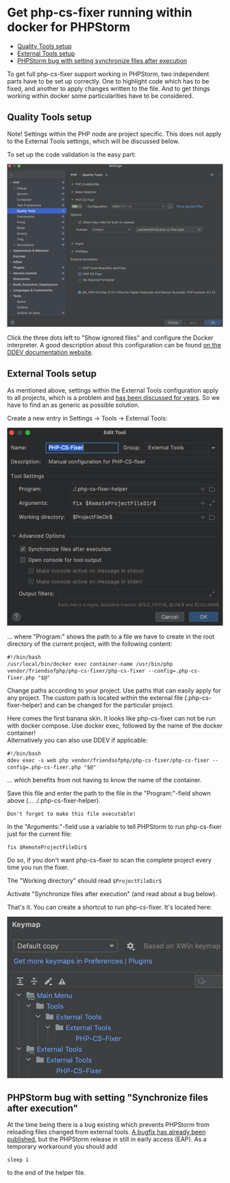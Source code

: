 # Get php-cs-fixer running within docker for PHPStorm

<!-- TOC -->
* [Quality Tools setup](#quality-tools-setup)
* [External Tools setup](#external-tools-setup)
* [PHPStorm bug with setting synchronize files after execution](#phpstorm-bug-with-setting-synchronize-files-after-execution)
<!-- TOC -->

To get full php-cs-fixer support working in PHPStorm, two independent parts have to be set up correctly.
One to highlight code which has to be fixed, and another to apply changes written to the file. And to get things working
within docker some particularities have to be considered.

## Quality Tools setup

Note! Settings within the PHP node are project specific. This does not apply to the External Tools settings, which
will be discussed below.

To set up the code validation is the easy part:

![](./images/screen001.png "Set up PHP CS Fixer within Docker")

Click the three dots left to "Show ignored files" and configure the 
Docker interpreter. A good description about this configuration can be found
<a href="https://ddev.readthedocs.io/en/latest/users/topics/phpstorm/">
on the DDEV documentation website</a>.

## External Tools setup

As mentioned above, settings within the External Tools configuration apply to all projects, which is a problem and
[has been discussed for years](https://youtrack.jetbrains.com/issue/IDEA-120007/External-Tools-configuration-cant-be-saved-as-project-level-settings).
So we have to find an as generic as possible solution.

Create a new entry in Settings -> Tools -> External Tools:

![](./images/screen002.png "External tool setup")

... where "Program:" shows the path to a file we have to create in the root directory of the current project, with the following content:

```
#!/bin/bash
/usr/local/bin/docker exec container-name /usr/bin/php vendor/friendsofphp/php-cs-fixer/php-cs-fixer --config=.php-cs-fixer.php "$@"
```

Change paths according to your project. Use paths that can easily apply for any project. The custom
path is located within the external file (.php-cs-fixer-helper) and can be changed for the particular project.

Here comes the first banana skin. It looks like php-cs-fixer can not be run with docker compose.
Use docker exec, followed by the name of the docker container!<br>
Alternatively you can also use DDEV if applicable:

```
#!/bin/bash
ddev exec -s web php vendor/friendsofphp/php-cs-fixer/php-cs-fixer --config=.php-cs-fixer.php "$@"
```

... which benefits from not having to know the name of the container.

Save this file and enter the path to the file in the "Program:"-field 
shown above (... ./.php-cs-fixer-helper).

```
Don't forget to make this file executable!
```

In the "Arguments:"-field use a variable to tell PHPStorm to run php-cs-fixer just for the current file:
```
fix $RemoteProjectFileDir$
```

Do so, if you don't want php-cs-fixer to scan the complete project every time you
run the fixer.

The "Working directory" should read ``` $ProjectFileDir$ ```

Activate "Synchronize files after execution" (and read about a bug below).

That's it. You can create a shortcut to run php-cs-fixer. It's located
here: 

![](./images/screen003.png "Shortcut for tool")

## PHPStorm bug with setting "Synchronize files after execution"

At the time being there is a bug existing which prevents PHPStorm from reloading
files changed from external tools.
[A bugfix has already been published](https://youtrack.jetbrains.com/issue/IDEA-309781/External-Tools-Synchronize-files-after-execution-doesnt-wait-for-the-command-to-finish-unless-the-console-is-open),
but the PHPStorm release in still in early access (EAP). As a temporary 
workaround you should add
```
sleep 1
```
to the end of the helper file.
